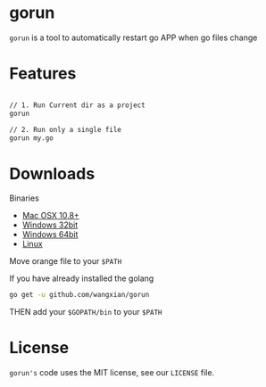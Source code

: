 gorun
=====

`gorun` is a tool to automatically restart go APP when go files change

# Features

```sh

// 1. Run Current dir as a project
gorun

// 2. Run only a single file
gorun my.go

```

# Downloads

Binaries

- [Mac OSX 10.8+](#)
- [Windows 32bit](#)
- [Windows 64bit](#)
- [Linux](#)

Move orange file to your `$PATH`

If you have already installed the golang

```sh
go get -u github.com/wangxian/gorun
```

THEN add your `$GOPATH/bin` to your `$PATH`

# License

`gorun's` code uses the MIT license, see our `LICENSE` file.